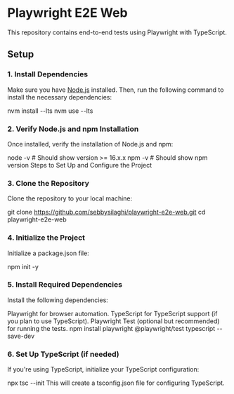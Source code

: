 # Playwright E2E Web

This repository contains end-to-end tests using Playwright with TypeScript.

## Setup

### 1. Install Dependencies

Make sure you have [Node.js](https://nodejs.org/) installed. Then, run the following command to install the necessary dependencies:


nvm install --lts
nvm use --lts

### 2. Verify Node.js and npm Installation
Once installed, verify the installation of Node.js and npm:

node -v  # Should show version >= 16.x.x
npm -v   # Should show npm version
Steps to Set Up and Configure the Project

### 3. Clone the Repository
Clone the repository to your local machine:

git clone https://github.com/sebbysilaghi/playwright-e2e-web.git
cd playwright-e2e-web
### 4. Initialize the Project
Initialize a package.json file:

npm init -y
### 5. Install Required Dependencies
Install the following dependencies:

Playwright for browser automation.
TypeScript for TypeScript support (if you plan to use TypeScript).
Playwright Test (optional but recommended) for running the tests.
npm install playwright @playwright/test typescript --save-dev
### 6. Set Up TypeScript (if needed)
If you're using TypeScript, initialize your TypeScript configuration:

npx tsc --init
This will create a tsconfig.json file for configuring TypeScript.

```sh